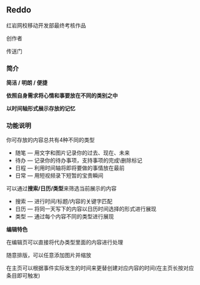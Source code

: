 ## Reddo

红岩网校移动开发部最终考核作品

创作者

传送门

### 简介

**简洁 / 明朗 / 便捷**

**依照自身需求将心情和事要放在不同的类别之中**

**以时间轴形式展示存放的记忆**

### 功能说明

你可存放的内容总共有4种不同的类型
- 随笔 
— 用文字和图片记录你的过去、现在、未来
- 待办 
— 记录你的待办事项，支持事项的完成\删除标记
- 日程
— 利用时间轴将即将要做的事情放在最前
- 日常
— 用短视频录下短暂的宝贵瞬间

可以通过**搜索/日历/类型**来筛选当前展示的内容

- 搜索
— 进行时间/标题/内容的关键字匹配
- 日历
— 将同一天写下的内容以日历时间选择的形式进行展现
- 类型
— 通过每个内容不同的类型进行展现

**编辑特色**

在编辑页可以直接将代办类型里面的内容进行处理

随意排版，可以任意添加图片并缩放

在主页可以根据事件实际发生的时间来更替创建对应内容的时间(在主页长按对应条目即可触发)
